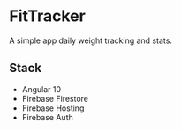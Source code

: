# FitTracker

A simple app daily weight tracking and stats.

## Stack

- Angular 10
- Firebase Firestore
- Firebase Hosting
- Firebase Auth
